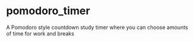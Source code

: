# pomodoro_timer
A Pomodoro style countdown study timer where you can choose amounts of time for work and breaks
